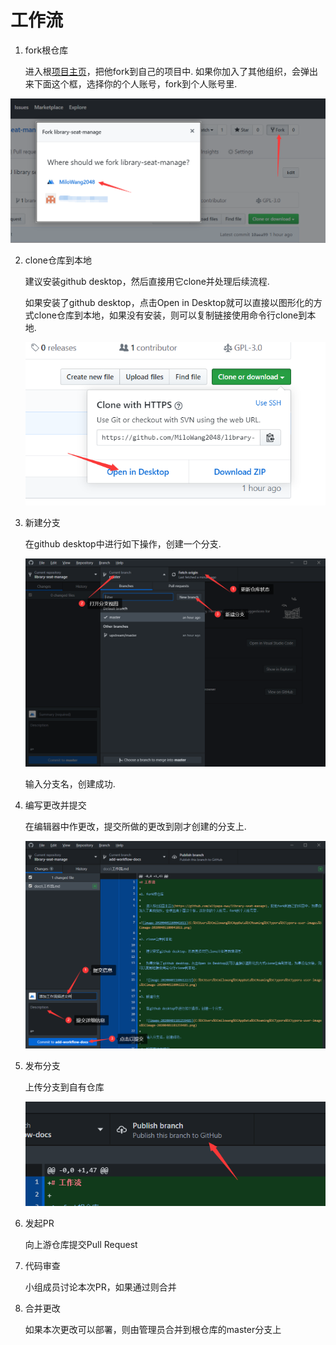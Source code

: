 # 工作流

1. fork根仓库

   进入根[项目主页](https://github.com/alipapa-nwu/library-seat-manage)，把他fork到自己的项目中. 如果你加入了其他组织，会弹出来下面这个框，选择你的个人账号，fork到个人账号里.

![image-20200401180041811](%E5%B7%A5%E4%BD%9C%E6%B5%81.assets/image-20200401180041811.png)

2. clone仓库到本地

   建议安装github desktop，然后直接用它clone并处理后续流程.

   如果安装了github desktop，点击Open in Desktop就可以直接以图形化的方式clone仓库到本地，如果没有安装，则可以复制链接使用命令行clone到本地.

   ![image-20200401180612272](%E5%B7%A5%E4%BD%9C%E6%B5%81.assets/image-20200401180612272.png)

3. 新建分支

   在github desktop中进行如下操作，创建一个分支.

   ![image-20200401181259485](%E5%B7%A5%E4%BD%9C%E6%B5%81.assets/image-20200401181259485.png)

   输入分支名，创建成功.

4. 编写更改并提交

   在编辑器中作更改，提交所做的更改到刚才创建的分支上.

   ![image-20200401191609210](%E5%B7%A5%E4%BD%9C%E6%B5%81.assets/image-20200401191609210.png)

5. 发布分支

   上传分支到自有仓库

   ![image-20200401191817317](%E5%B7%A5%E4%BD%9C%E6%B5%81.assets/image-20200401191817317.png)

6. 发起PR

   向上游仓库提交Pull Request

7. 代码审查

   小组成员讨论本次PR，如果通过则合并

8. 合并更改

   如果本次更改可以部署，则由管理员合并到根仓库的master分支上